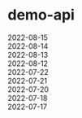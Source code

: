 # demo-api
2022-08-15<br>
2022-08-14<br>
2022-08-13<br>
2022-08-12<br>
2022-07-22<br>
2022-07-21<br>
2022-07-20<br>
2022-07-18<br>
2022-07-17<br>